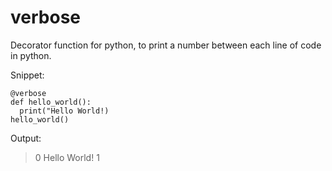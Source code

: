 # verbose
Decorator function for python, to print a number between each line of code in python.

Snippet:
```
@verbose
def hello_world():
  print("Hello World!)
hello_world()
```

Output:
> 0
> Hello World!
> 1

